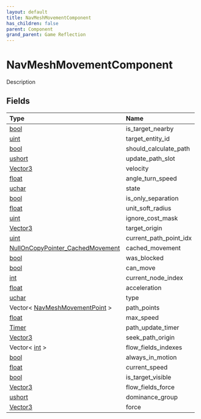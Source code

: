 ```yaml
---
layout: default
title: NavMeshMovementComponent
has_children: false
parent: Component
grand_parent: Game Reflection
---
```

# NavMeshMovementComponent
Description 

## Fields

| Type | Name |
|:-------------|:--------------|
| [bool](/docs/game-reflection/components/bool) | is_target_nearby |
| [uint](/docs/game-reflection/components/uint) | target_entity_id |
| [bool](/docs/game-reflection/components/bool) | should_calculate_path |
| [ushort](/docs/game-reflection/enums/ushort) | update_path_slot |
| [Vector3](/docs/game-reflection/classes/vector3) | velocity |
| [float](/docs/game-reflection/components/float) | angle_turn_speed |
| [uchar](/docs/game-reflection/enums/uchar) | state |
| [bool](/docs/game-reflection/components/bool) | is_only_separation |
| [float](/docs/game-reflection/components/float) | unit_soft_radius |
| [uint](/docs/game-reflection/components/uint) | ignore_cost_mask |
| [Vector3](/docs/game-reflection/classes/vector3) | target_origin |
| [uint](/docs/game-reflection/components/uint) | current_path_point_idx |
| [NullOnCopyPointer_CachedMovement](/docs/game-reflection/components/null_on_copy_pointer__cached_movement) | cached_movement |
| [bool](/docs/game-reflection/components/bool) | was_blocked |
| [bool](/docs/game-reflection/components/bool) | can_move |
| [int](/docs/game-reflection/enums/int) | current_node_index |
| [float](/docs/game-reflection/components/float) | acceleration |
| [uchar](/docs/game-reflection/enums/uchar) | type |
| Vector< [NavMeshMovementPoint](/docs/game-reflection/classes/nav_mesh_movement_point) > | path_points |
| [float](/docs/game-reflection/components/float) | max_speed |
| [Timer](/docs/game-reflection/classes/timer) | path_update_timer |
| [Vector3](/docs/game-reflection/classes/vector3) | seek_path_origin |
| Vector< [int](/docs/game-reflection/enums/int) > | flow_fields_indexes |
| [bool](/docs/game-reflection/components/bool) | always_in_motion |
| [float](/docs/game-reflection/components/float) | current_speed |
| [bool](/docs/game-reflection/components/bool) | is_target_visible |
| [Vector3](/docs/game-reflection/classes/vector3) | flow_fields_force |
| [ushort](/docs/game-reflection/enums/ushort) | dominance_group |
| [Vector3](/docs/game-reflection/classes/vector3) | force |

